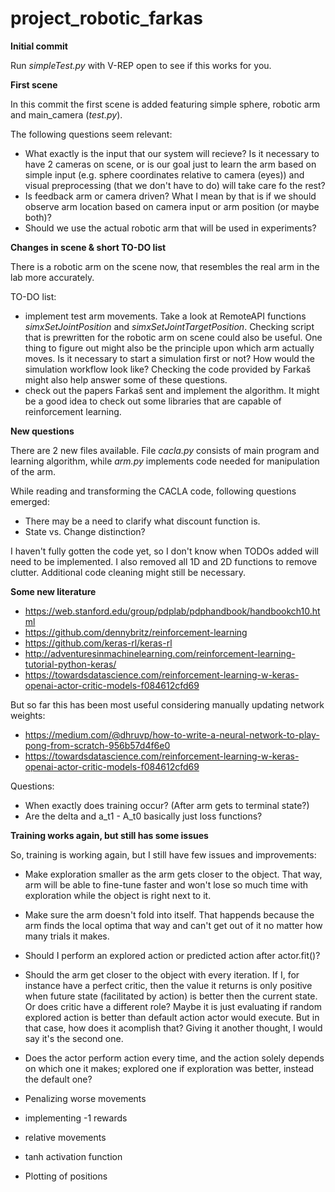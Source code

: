 # project_robotic_farkas

<b> Initial commit </b>

Run *simpleTest.py* with V-REP open to see if this works for you.

<b> First scene </b>

In this commit the first scene is added featuring simple sphere, robotic arm and main_camera (*test.py*).

The following questions seem relevant:
- What exactly is the input that our system will recieve? Is it necessary to have 2 cameras on scene, or is our goal 
just to learn the arm based on simple input (e.g. sphere coordinates relative to camera (eyes)) and visual preprocessing (that we don't 
have to do) will take care fo the rest?
- Is feedback arm or camera driven? What I mean by that is if we should observe arm location based on camera input or 
arm position (or maybe both)?
- Should we use the actual robotic arm that will be used in experiments?

<b> Changes in scene & short TO-DO list </b>

There is a robotic arm on the scene now, that resembles the real arm in the lab more accurately.

TO-DO list:
- implement test arm movements. Take a look at RemoteAPI functions *simxSetJointPosition* and *simxSetJointTargetPosition*.
Checking script that is prewritten for the robotic arm on scene could also be useful. One thing to figure out 
might also be the principle upon which arm actually moves. Is it necessary to start a simulation first or not? How would the 
simulation workflow look like? Checking the code provided by Farkaš might also help answer some of these questions.
- check out the papers Farkaš sent and implement the algorithm. It might be a good idea to check out some libraries 
that are capable of reinforcement learning.

<b> New questions </b>

There are 2 new files available. File *cacla.py* consists of main program and learning algorithm, while *arm.py*
implements code needed for manipulation of the arm. 

While reading and transforming the CACLA code, following questions emerged:
- There may be a need to clarify what discount function is. 
- State vs. Change distinction?

I haven't fully gotten the code yet, so I don't know when TODOs added will need to be implemented. 
I also removed all 1D and 2D functions to remove clutter. Additional code cleaning might still be necessary.

<b> Some new literature </b>

- https://web.stanford.edu/group/pdplab/pdphandbook/handbookch10.html
- https://github.com/dennybritz/reinforcement-learning
- https://github.com/keras-rl/keras-rl
- http://adventuresinmachinelearning.com/reinforcement-learning-tutorial-python-keras/
- https://towardsdatascience.com/reinforcement-learning-w-keras-openai-actor-critic-models-f084612cfd69

But so far this has been most useful considering manually updating network weights:
- https://medium.com/@dhruvp/how-to-write-a-neural-network-to-play-pong-from-scratch-956b57d4f6e0
- https://towardsdatascience.com/reinforcement-learning-w-keras-openai-actor-critic-models-f084612cfd69

Questions:
- When exactly does training occur? (After arm gets to terminal state?)
- Are the delta and a_t1 - A_t0 basically just loss functions?

<b> Training works again, but still has some issues </b>

So, training is working again, but I still have few issues and improvements:
- Make exploration smaller as the arm gets closer to the object. That way, arm will be able to fine-tune faster and won't lose so much 
time with exploration while the object is right next to it.
- Make sure the arm doesn't fold into itself. That happends because the arm finds the local optima that way and can't 
get out of it no matter how many trials it makes.
- Should I perform an explored action or predicted action after actor.fit()?
- Should the arm get closer to the object with every iteration. If I, for instance have a perfect critic, then the 
value it returns is only positive when future state (facilitated by action) is better then the current state. 
Or does critic have a different role? Maybe it is just evaluating if random explored action is better than default
action actor would execute. But in that case, how does it acomplish that? Giving it another thought, I would
say it's the second one.
- Does the actor perform action every time, and the action solely depends on which one it makes; explored one if 
exploration was better, instead the default one?

- Penalizing worse movements
- implementing -1 rewards
- relative movements
- tanh activation function
- Plotting of positions 